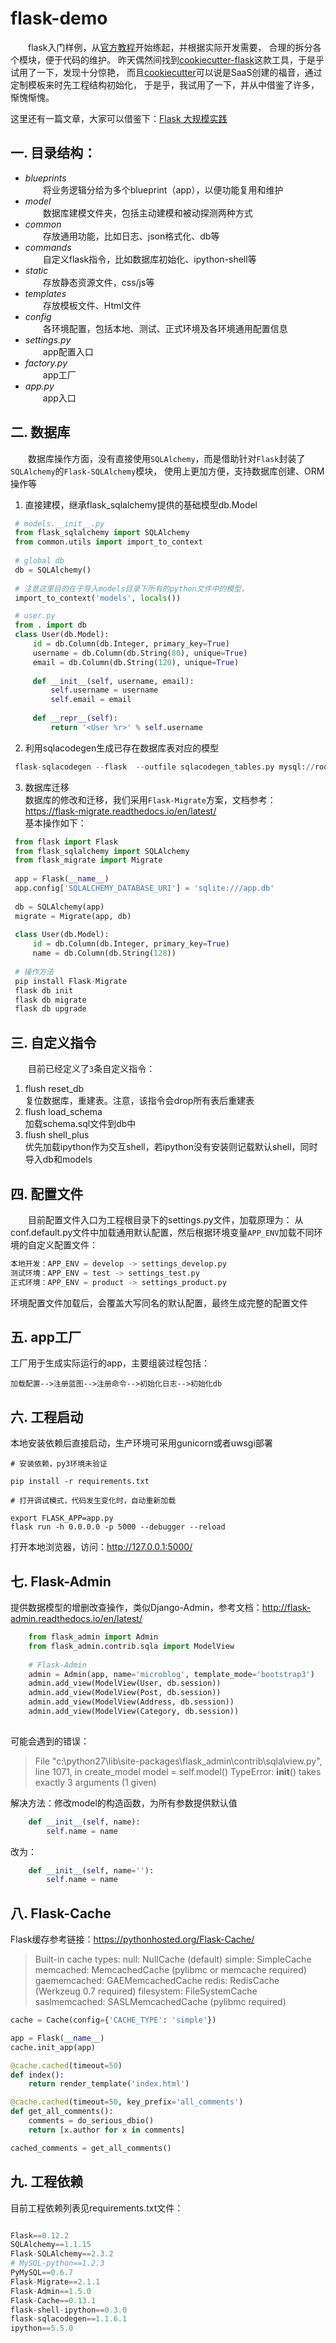 # flask-demo

&emsp;&emsp;flask入门样例，从[官方教程](http://docs.jinkan.org/docs/flask/tutorial/index.html)开始练起，并根据实际开发需要，
合理的拆分各个模块，便于代码的维护。
昨天偶然间找到[cookiecutter-flask](https://github.com/sloria/cookiecutter-flask)这款工具，于是乎试用了一下，发现十分惊艳，
而且[cookiecutter](https://github.com/audreyr/cookiecutter)可以说是SaaS创建的福音，通过定制模板来时先工程结构初始化，
于是乎，我试用了一下，并从中借鉴了许多，惭愧惭愧。       

这里还有一篇文章，大家可以借鉴下：[Flask 大规模实践](http://liuliqiang.info/post/121/)

## 一. 目录结构：
   
   - *blueprints*     
   &emsp;&emsp;将业务逻辑分给为多个blueprint（app），以便功能复用和维护
   - *model*     
   &emsp;&emsp;数据库建模文件夹，包括主动建模和被动探测两种方式   
   - *common*     
   &emsp;&emsp;存放通用功能，比如日志、json格式化、db等
   - *commands*     
   &emsp;&emsp;自定义flask指令，比如数据库初始化、ipython-shell等   
   - *static*     
   &emsp;&emsp;存放静态资源文件，css/js等
   - *templates*      
   &emsp;&emsp;存放模板文件、Html文件
   - *config*  
   &emsp;&emsp;各环境配置，包括本地、测试、正式环境及各环境通用配置信息
   - *settings.py*  
   &emsp;&emsp;app配置入口
   - *factory.py*  
   &emsp;&emsp;app工厂
   - *app.py*     
   &emsp;&emsp;app入口

## 二. 数据库

&emsp;&emsp;数据库操作方面，没有直接使用`SQLAlchemy`，而是借助针对`Flask`封装了`SQLAlchemy`的`Flask-SQLAlchemy`模块，
使用上更加方便，支持数据库创建、ORM操作等
   
   1. 直接建模，继承flask_sqlalchemy提供的基础模型db.Model
   ```python
    # models.__init__.py
    from flask_sqlalchemy import SQLAlchemy
    from common.utils import import_to_context
    
    # global db
    db = SQLAlchemy()
    
    # 注意这里目的在于导入models目录下所有的python文件中的模型，
    import_to_context('models', locals())
```

   ```python    
    # user.py
    from . import db
    class User(db.Model):
        id = db.Column(db.Integer, primary_key=True)
        username = db.Column(db.String(80), unique=True)
        email = db.Column(db.String(120), unique=True)
    
        def __init__(self, username, email):
            self.username = username
            self.email = email
    
        def __repr__(self):
            return '<User %r>' % self.username
```
   2. 利用sqlacodegen生成已存在数据库表对应的模型
   ```python
    flask-sqlacodegen --flask  --outfile sqlacodegen_tables.py mysql://root:root@localhost:3306/flask
```
   3. 数据库迁移     
   数据库的修改和迁移，我们采用`Flask-Migrate`方案，文档参考：https://flask-migrate.readthedocs.io/en/latest/     
   基本操作如下：      
   ```python
    from flask import Flask
    from flask_sqlalchemy import SQLAlchemy
    from flask_migrate import Migrate
    
    app = Flask(__name__)
    app.config['SQLALCHEMY_DATABASE_URI'] = 'sqlite:///app.db'
    
    db = SQLAlchemy(app)
    migrate = Migrate(app, db)
    
    class User(db.Model):
        id = db.Column(db.Integer, primary_key=True)
        name = db.Column(db.String(128))
    
    # 操作方法   
    pip install Flask-Migrate
    flask db init
    flask db migrate
    flask db upgrade
```

## 三. 自定义指令

&emsp;&emsp;目前已经定义了`3`条自定义指令：
  1. flush reset_db  
    复位数据库，重建表。注意，该指令会drop所有表后重建表
  2. flush load_schema  
    加载schema.sql文件到db中
  3. flush shell_plus   
    优先加载ipython作为交互shell，若ipython没有安装则记载默认shell，同时导入db和models
    

## 四. 配置文件

&emsp;&emsp;目前配置文件入口为工程根目录下的settings.py文件，加载原理为：
从conf.default.py文件中加载通用默认配置，然后根据环境变量`APP_ENV`加载不同环境的自定义配置文件：

```python
本地开发：APP_ENV = develop -> settings_develop.py
测试环境：APP_ENV = test -> settings_test.py
正式环境：APP_ENV = product -> settings_product.py
```
环境配置文件加载后，会覆盖大写同名的默认配置，最终生成完整的配置文件

## 五. app工厂

工厂用于生成实际运行的app，主要组装过程包括：     
```
加载配置-->注册蓝图-->注册命令-->初始化日志-->初始化db
```

## 六. 工程启动

本地安装依赖后直接启动，生产环境可采用gunicorn或者uwsgi部署
     
```
# 安装依赖，py3环境未验证

pip install -r requirements.txt

# 打开调试模式，代码发生变化时，自动重新加载

export FLASK_APP=app.py
flask run -h 0.0.0.0 -p 5000 --debugger --reload
```
打开本地浏览器，访问：http://127.0.0.1:5000/

## 七. Flask-Admin

提供数据模型的增删改查操作，类似Django-Admin，参考文档：http://flask-admin.readthedocs.io/en/latest/

```python
    from flask_admin import Admin
    from flask_admin.contrib.sqla import ModelView    
    
    # Flask-Admin
    admin = Admin(app, name='microblog', template_mode='bootstrap3')
    admin.add_view(ModelView(User, db.session))
    admin.add_view(ModelView(Post, db.session))
    admin.add_view(ModelView(Address, db.session))
    admin.add_view(ModelView(Category, db.session))
    
```

可能会遇到的错误：
> File "c:\python27\lib\site-packages\flask_admin\contrib\sqla\view.py", line 1071, in create_model
model = self.model()
TypeError: __init__() takes exactly 3 arguments (1 given)
 
解决方法：修改model的构造函数，为所有参数提供默认值

```python
    def __init__(self, name):
        self.name = name
```
改为：
```python
    def __init__(self, name=''):
        self.name = name
```


## 八. Flask-Cache

Flask缓存参考链接：https://pythonhosted.org/Flask-Cache/

> Built-in cache types:
null: NullCache (default)
simple: SimpleCache
memcached: MemcachedCache (pylibmc or memcache required)
gaememcached: GAEMemcachedCache
redis: RedisCache (Werkzeug 0.7 required)
filesystem: FileSystemCache
saslmemcached: SASLMemcachedCache (pylibmc required)


```python
cache = Cache(config={'CACHE_TYPE': 'simple'})

app = Flask(__name__)
cache.init_app(app)

@cache.cached(timeout=50)
def index():
    return render_template('index.html')

@cache.cached(timeout=50, key_prefix='all_comments')
def get_all_comments():
    comments = do_serious_dbio()
    return [x.author for x in comments]

cached_comments = get_all_comments()
```

## 九. 工程依赖

目前工程依赖列表见requirements.txt文件：

```python

Flask==0.12.2
SQLAlchemy==1.1.15
Flask-SQLAlchemy==2.3.2
# MySQL-python==1.2.3
PyMySQL==0.6.7
Flask-Migrate==2.1.1
Flask-Admin==1.5.0
Flask-Cache==0.13.1
flask-shell-ipython==0.3.0
flask-sqlacodegen==1.1.6.1
ipython==5.5.0

```